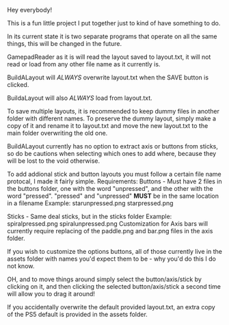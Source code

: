 Hey everybody!

This is a fun little project I put together just to kind of have something to do.

In its current state it is two separate programs that operate on all the same things, this will be changed in the future.

GamepadReader as it is will read the layout saved to layout.txt, it will not read or load from any other file name as it currently is.

BuildALayout will *ALWAYS* overwrite layout.txt when the SAVE button is clicked.

BuildaLayout will also *ALWAYS* load from layout.txt.

To save multiple layouts, it is recommended to keep dummy files in another folder with different names.  To preserve the dummy layout, simply make a copy of it and rename it to layout.txt and move the new layout.txt to the main folder overwriting the old one.

BuildALayout currently has no option to extract axis or buttons from sticks, so do be cautions when selecting which ones to add where, because they will be lost to the void otherwise.

To add addional stick and button layouts you must follow a certain file name protocal, I made it fairly simple.
Requirements:
  Buttons - Must have 2 files in the buttons folder, one with the word "unpressed", and the other with the word "pressed".  "pressed" and "unpressed" **MUST** be in the same location in a filename
      Example: starunpressed.png
               starpressed.png

  Sticks - Same deal sticks, but in the sticks folder
      Example: spiralpressed.png
               spiralunpressed.png
  Customization for Axis bars will currently require replacing of the paddle.png and bar.png files in the axis folder.

If you wish to customize the options buttons, all of those currently live in the assets folder with names you'd expect them to be - why you'd do this I do not know.

OH, and to move things around simply select the button/axis/stick by clicking on it, and then clicking the selected button/axis/stick a second time will allow you to drag it around!

If you accidentally overwrite the default provided layout.txt, an extra copy of the PS5 default is provided in the assets folder.
